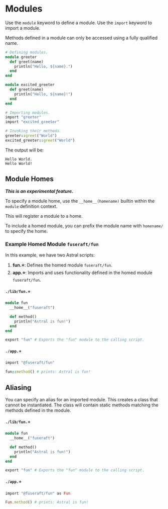 # Modules

Use the `module` keyword to define a module. Use the `import` keyword to import a module.

Methods defined in a module can only be accessed using a fully qualified name.

```ruby
# Defining modules.
module greeter
  def greet(name)
    println("Hello, ${name}.")
  end
end

module excited_greeter
  def greet(name)
    println("Hello, ${name}!")
  end
end

# Importing modules.
import "greeter"
import "excited_greeter"

# Invoking their methods.
greeter::greet("World")
excited_greeter::greet("World")
```

The output will be:
```
Hello World.
Hello World!
```

## Module Homes

***This is an experimental feature.***

To specify a module home, use the `__home__(homename)` builtin within the `module` definition context.

This will register a module to a home.

To include a homed module, you can prefix the module name with `homename/` to specify the home.

### Example Homed Module `fuseraft/fun`

In this example, we have two Astral scripts:
1. **fun.⭐**: Defines the homed module `fuseraft/fun`.
2. **app.⭐**: Imports and uses functionality defined in the homed module `fuseraft/fun`.

#### `./lib/fun.⭐`
```ruby
module fun
  __home__("fuseraft")

  def method()
    println("Astral is fun!")
  end
end

export "fun" # Exports the "fun" module to the calling script.
```

#### `./app.⭐`
```ruby
import "@fuseraft/fun"

fun::method() # prints: Astral is fun!
```

## Aliasing

You can specify an alias for an imported module. This creates a class that cannot be instantiated. The class will contain static methods matching the methods defined in the module. 

#### `./lib/fun.⭐`
```ruby
module fun
  __home__("fuseraft")

  def method()
    println("Astral is fun!")
  end
end

export "fun" # Exports the "fun" module to the calling script.
```

#### `./app.⭐`
```ruby
import "@fuseraft/fun" as Fun

Fun.method() # prints: Astral is fun!
```